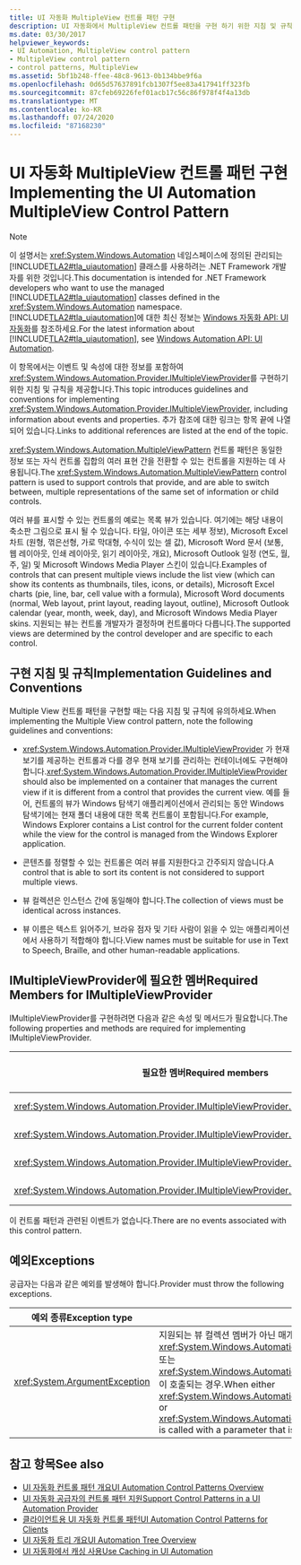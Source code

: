 ```yaml
---
title: UI 자동화 MultipleView 컨트롤 패턴 구현
description: UI 자동화에서 MultipleView 컨트롤 패턴을 구현 하기 위한 지침 및 규칙을 검토 합니다. IMultipleViewProvider 인터페이스에 필요한 멤버를 참조 하십시오.
ms.date: 03/30/2017
helpviewer_keywords:
- UI Automation, MultipleView control pattern
- MultipleView control pattern
- control patterns, MultipleView
ms.assetid: 5bf1b248-ffee-48c8-9613-0b134bbe9f6a
ms.openlocfilehash: 0d65d57637891fcb1307f5ee83a417941ff323fb
ms.sourcegitcommit: 87cfeb69226fef01acb17c56c86f978f4f4a13db
ms.translationtype: MT
ms.contentlocale: ko-KR
ms.lasthandoff: 07/24/2020
ms.locfileid: "87168230"
---
```

# <a name="implementing-the-ui-automation-multipleview-control-pattern"></a><span data-ttu-id="17db2-104">UI 자동화 MultipleView 컨트롤 패턴 구현</span><span class="sxs-lookup"><span data-stu-id="17db2-104">Implementing the UI Automation MultipleView Control Pattern</span></span>
> [!NOTE]
> <span data-ttu-id="17db2-105">이 설명서는 <xref:System.Windows.Automation> 네임스페이스에 정의된 관리되는 [!INCLUDE[TLA2#tla_uiautomation](../../../includes/tla2sharptla-uiautomation-md.md)] 클래스를 사용하려는 .NET Framework 개발자를 위한 것입니다.</span><span class="sxs-lookup"><span data-stu-id="17db2-105">This documentation is intended for .NET Framework developers who want to use the managed [!INCLUDE[TLA2#tla_uiautomation](../../../includes/tla2sharptla-uiautomation-md.md)] classes defined in the <xref:System.Windows.Automation> namespace.</span></span> <span data-ttu-id="17db2-106">[!INCLUDE[TLA2#tla_uiautomation](../../../includes/tla2sharptla-uiautomation-md.md)]에 대한 최신 정보는 [Windows 자동화 API: UI 자동화](/windows/win32/winauto/entry-uiauto-win32)를 참조하세요.</span><span class="sxs-lookup"><span data-stu-id="17db2-106">For the latest information about [!INCLUDE[TLA2#tla_uiautomation](../../../includes/tla2sharptla-uiautomation-md.md)], see [Windows Automation API: UI Automation](/windows/win32/winauto/entry-uiauto-win32).</span></span>  
  
 <span data-ttu-id="17db2-107">이 항목에서는 이벤트 및 속성에 대한 정보를 포함하여 <xref:System.Windows.Automation.Provider.IMultipleViewProvider>를 구현하기 위한 지침 및 규칙을 제공합니다.</span><span class="sxs-lookup"><span data-stu-id="17db2-107">This topic introduces guidelines and conventions for implementing <xref:System.Windows.Automation.Provider.IMultipleViewProvider>, including information about events and properties.</span></span> <span data-ttu-id="17db2-108">추가 참조에 대한 링크는 항목 끝에 나열되어 있습니다.</span><span class="sxs-lookup"><span data-stu-id="17db2-108">Links to additional references are listed at the end of the topic.</span></span>  
  
 <span data-ttu-id="17db2-109"><xref:System.Windows.Automation.MultipleViewPattern> 컨트롤 패턴은 동일한 정보 또는 자식 컨트롤 집합의 여러 표현 간을 전환할 수 있는 컨트롤을 지원하는 데 사용됩니다.</span><span class="sxs-lookup"><span data-stu-id="17db2-109">The <xref:System.Windows.Automation.MultipleViewPattern> control pattern is used to support controls that provide, and are able to switch between, multiple representations of the same set of information or child controls.</span></span>  
  
 <span data-ttu-id="17db2-110">여러 뷰를 표시할 수 있는 컨트롤의 예로는 목록 뷰가 있습니다. 여기에는 해당 내용이 축소판 그림으로 표시 될 수 있습니다. 타일, 아이콘 또는 세부 정보), Microsoft Excel 차트 (원형, 꺾은선형, 가로 막대형, 수식이 있는 셀 값), Microsoft Word 문서 (보통, 웹 레이아웃, 인쇄 레이아웃, 읽기 레이아웃, 개요), Microsoft Outlook 일정 (연도, 월, 주, 일) 및 Microsoft Windows Media Player 스킨이 있습니다.</span><span class="sxs-lookup"><span data-stu-id="17db2-110">Examples of controls that can present multiple views include the list view (which can show its contents as thumbnails, tiles, icons, or details), Microsoft Excel charts (pie, line, bar, cell value with a formula), Microsoft Word documents (normal, Web layout, print layout, reading layout, outline), Microsoft Outlook calendar (year, month, week, day), and Microsoft Windows Media Player skins.</span></span> <span data-ttu-id="17db2-111">지원되는 뷰는 컨트롤 개발자가 결정하며 컨트롤마다 다릅니다.</span><span class="sxs-lookup"><span data-stu-id="17db2-111">The supported views are determined by the control developer and are specific to each control.</span></span>  
  
<a name="Implementation_Guidelines_and_Conventions"></a>
## <a name="implementation-guidelines-and-conventions"></a><span data-ttu-id="17db2-112">구현 지침 및 규칙</span><span class="sxs-lookup"><span data-stu-id="17db2-112">Implementation Guidelines and Conventions</span></span>  
 <span data-ttu-id="17db2-113">Multiple View 컨트롤 패턴을 구현할 때는 다음 지침 및 규칙에 유의하세요.</span><span class="sxs-lookup"><span data-stu-id="17db2-113">When implementing the Multiple View control pattern, note the following guidelines and conventions:</span></span>  
  
- <span data-ttu-id="17db2-114"><xref:System.Windows.Automation.Provider.IMultipleViewProvider> 가 현재 보기를 제공하는 컨트롤과 다를 경우 현재 보기를 관리하는 컨테이너에도 구현해야 합니다.</span><span class="sxs-lookup"><span data-stu-id="17db2-114"><xref:System.Windows.Automation.Provider.IMultipleViewProvider> should also be implemented on a container that manages the current view if it is different from a control that provides the current view.</span></span> <span data-ttu-id="17db2-115">예를 들어, 컨트롤의 뷰가 Windows 탐색기 애플리케이션에서 관리되는 동안 Windows 탐색기에는 현재 폴더 내용에 대한 목록 컨트롤이 포함됩니다.</span><span class="sxs-lookup"><span data-stu-id="17db2-115">For example, Windows Explorer contains a List control for the current folder content while the view for the control is managed from the Windows Explorer application.</span></span>  
  
- <span data-ttu-id="17db2-116">콘텐츠를 정렬할 수 있는 컨트롤은 여러 뷰를 지원한다고 간주되지 않습니다.</span><span class="sxs-lookup"><span data-stu-id="17db2-116">A control that is able to sort its content is not considered to support multiple views.</span></span>  
  
- <span data-ttu-id="17db2-117">뷰 컬렉션은 인스턴스 간에 동일해야 합니다.</span><span class="sxs-lookup"><span data-stu-id="17db2-117">The collection of views must be identical across instances.</span></span>  
  
- <span data-ttu-id="17db2-118">뷰 이름은 텍스트 읽어주기, 브라유 점자 및 기타 사람이 읽을 수 있는 애플리케이션에서 사용하기 적합해야 합니다.</span><span class="sxs-lookup"><span data-stu-id="17db2-118">View names must be suitable for use in Text to Speech, Braille, and other human-readable applications.</span></span>  
  
<a name="Required_Members_for_IMultipleViewProvider"></a>
## <a name="required-members-for-imultipleviewprovider"></a><span data-ttu-id="17db2-119">IMultipleViewProvider에 필요한 멤버</span><span class="sxs-lookup"><span data-stu-id="17db2-119">Required Members for IMultipleViewProvider</span></span>  
 <span data-ttu-id="17db2-120">IMultipleViewProvider를 구현하려면 다음과 같은 속성 및 메서드가 필요합니다.</span><span class="sxs-lookup"><span data-stu-id="17db2-120">The following properties and methods are required for implementing IMultipleViewProvider.</span></span>  
  
|<span data-ttu-id="17db2-121">필요한 멤버</span><span class="sxs-lookup"><span data-stu-id="17db2-121">Required members</span></span>|<span data-ttu-id="17db2-122">멤버 형식</span><span class="sxs-lookup"><span data-stu-id="17db2-122">Member type</span></span>|<span data-ttu-id="17db2-123">참고</span><span class="sxs-lookup"><span data-stu-id="17db2-123">Notes</span></span>|  
|----------------------|-----------------|-----------|  
|<xref:System.Windows.Automation.Provider.IMultipleViewProvider.CurrentView%2A>|<span data-ttu-id="17db2-124">속성</span><span class="sxs-lookup"><span data-stu-id="17db2-124">Property</span></span>|<span data-ttu-id="17db2-125">없음</span><span class="sxs-lookup"><span data-stu-id="17db2-125">None</span></span>|  
|<xref:System.Windows.Automation.Provider.IMultipleViewProvider.GetSupportedViews%2A>|<span data-ttu-id="17db2-126">메서드</span><span class="sxs-lookup"><span data-stu-id="17db2-126">Method</span></span>|<span data-ttu-id="17db2-127">없음</span><span class="sxs-lookup"><span data-stu-id="17db2-127">None</span></span>|  
|<xref:System.Windows.Automation.Provider.IMultipleViewProvider.GetViewName%2A>|<span data-ttu-id="17db2-128">메서드</span><span class="sxs-lookup"><span data-stu-id="17db2-128">Method</span></span>|<span data-ttu-id="17db2-129">없음</span><span class="sxs-lookup"><span data-stu-id="17db2-129">None</span></span>|  
|<xref:System.Windows.Automation.Provider.IMultipleViewProvider.SetCurrentView%2A>|<span data-ttu-id="17db2-130">메서드</span><span class="sxs-lookup"><span data-stu-id="17db2-130">Method</span></span>|<span data-ttu-id="17db2-131">없음</span><span class="sxs-lookup"><span data-stu-id="17db2-131">None</span></span>|  
  
 <span data-ttu-id="17db2-132">이 컨트롤 패턴과 관련된 이벤트가 없습니다.</span><span class="sxs-lookup"><span data-stu-id="17db2-132">There are no events associated with this control pattern.</span></span>  
  
<a name="Exceptions"></a>
## <a name="exceptions"></a><span data-ttu-id="17db2-133">예외</span><span class="sxs-lookup"><span data-stu-id="17db2-133">Exceptions</span></span>  
 <span data-ttu-id="17db2-134">공급자는 다음과 같은 예외를 발생해야 합니다.</span><span class="sxs-lookup"><span data-stu-id="17db2-134">Provider must throw the following exceptions.</span></span>  
  
|<span data-ttu-id="17db2-135">예외 종류</span><span class="sxs-lookup"><span data-stu-id="17db2-135">Exception type</span></span>|<span data-ttu-id="17db2-136">조건</span><span class="sxs-lookup"><span data-stu-id="17db2-136">Condition</span></span>|  
|--------------------|---------------|  
|<xref:System.ArgumentException>|<span data-ttu-id="17db2-137">지원되는 뷰 컬렉션 멤버가 아닌 매개 변수로 <xref:System.Windows.Automation.Provider.IMultipleViewProvider.SetCurrentView%2A> 또는 <xref:System.Windows.Automation.Provider.IMultipleViewProvider.GetViewName%2A> 이 호출되는 경우.</span><span class="sxs-lookup"><span data-stu-id="17db2-137">When either <xref:System.Windows.Automation.Provider.IMultipleViewProvider.SetCurrentView%2A> or <xref:System.Windows.Automation.Provider.IMultipleViewProvider.GetViewName%2A> is called with a parameter that is not a member of the supported views collection.</span></span>|  
  
## <a name="see-also"></a><span data-ttu-id="17db2-138">참고 항목</span><span class="sxs-lookup"><span data-stu-id="17db2-138">See also</span></span>

- [<span data-ttu-id="17db2-139">UI 자동화 컨트롤 패턴 개요</span><span class="sxs-lookup"><span data-stu-id="17db2-139">UI Automation Control Patterns Overview</span></span>](ui-automation-control-patterns-overview.md)
- [<span data-ttu-id="17db2-140">UI 자동화 공급자의 컨트롤 패턴 지원</span><span class="sxs-lookup"><span data-stu-id="17db2-140">Support Control Patterns in a UI Automation Provider</span></span>](support-control-patterns-in-a-ui-automation-provider.md)
- [<span data-ttu-id="17db2-141">클라이언트용 UI 자동화 컨트롤 패턴</span><span class="sxs-lookup"><span data-stu-id="17db2-141">UI Automation Control Patterns for Clients</span></span>](ui-automation-control-patterns-for-clients.md)
- [<span data-ttu-id="17db2-142">UI 자동화 트리 개요</span><span class="sxs-lookup"><span data-stu-id="17db2-142">UI Automation Tree Overview</span></span>](ui-automation-tree-overview.md)
- [<span data-ttu-id="17db2-143">UI 자동화에서 캐싱 사용</span><span class="sxs-lookup"><span data-stu-id="17db2-143">Use Caching in UI Automation</span></span>](use-caching-in-ui-automation.md)
